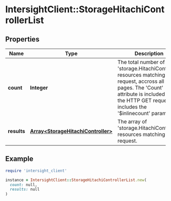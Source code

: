# IntersightClient::StorageHitachiControllerList

## Properties

| Name | Type | Description | Notes |
| ---- | ---- | ----------- | ----- |
| **count** | **Integer** | The total number of &#39;storage.HitachiController&#39; resources matching the request, accross all pages. The &#39;Count&#39; attribute is included when the HTTP GET request includes the &#39;$inlinecount&#39; parameter. | [optional] |
| **results** | [**Array&lt;StorageHitachiController&gt;**](StorageHitachiController.md) | The array of &#39;storage.HitachiController&#39; resources matching the request. | [optional] |

## Example

```ruby
require 'intersight_client'

instance = IntersightClient::StorageHitachiControllerList.new(
  count: null,
  results: null
)
```

